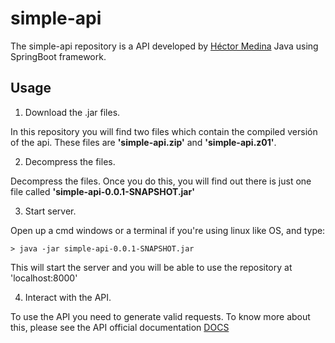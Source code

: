 # simple-api
The simple-api repository is a API developed by [Héctor Medina](https://github.com/hector-medina) Java using SpringBoot framework.

## Usage

1. Download the .jar files.

In this repository you will find two files which contain the compiled versión of the api. These files are **'simple-api.zip'** and **'simple-api.z01'**. 

2. Decompress the files.

Decompress the files. Once you do this, you will find out there is just one file called **'simple-api-0.0.1-SNAPSHOT.jar'**

3. Start server.

Open up a cmd windows or a terminal if you're using linux like OS, and type:

```
> java -jar simple-api-0.0.1-SNAPSHOT.jar
```
This will start the server and you will be able to use the repository at 'localhost:8000'

4. Interact with the API.

To use the API you need to generate valid requests. To know more about this, please see the API official documentation [DOCS](https://documenter.getpostman.com/view/14296685/TW6tNBE6)
